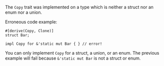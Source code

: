 The `Copy` trait was implemented on a type which is neither a struct nor an enum nor a union.

Erroneous code example:

```compile_fail,E0206
#[derive(Copy, Clone)]
struct Bar;

impl Copy for &'static mut Bar { } // error!
```

You can only implement `Copy` for a struct, a union, or an enum.
The previous example will fail because `&'static mut Bar`
is not a struct or enum.

